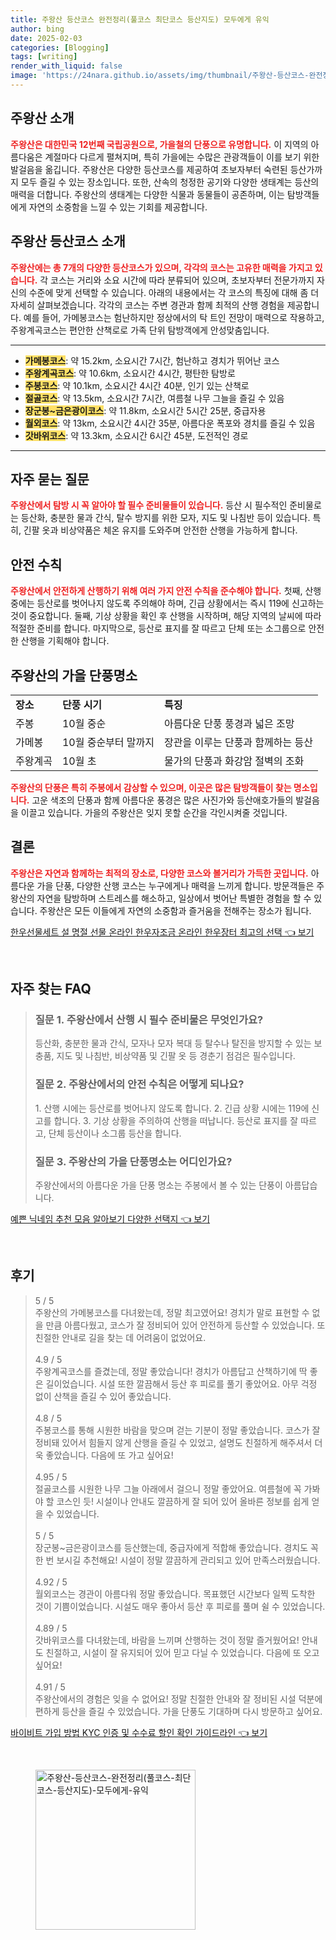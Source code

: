 ```yaml
---
title: 주왕산 등산코스 완전정리(풀코스 최단코스 등산지도) 모두에게 유익
author: bing
date: 2025-02-03
categories: [Blogging]
tags: [writing]
render_with_liquid: false
image: 'https://24nara.github.io/assets/img/thumbnail/주왕산-등산코스-완전정리(풀코스-최단코스-등산지도)-모두에게-유익.webp'
---
```



<h2 id='주왕산_소개'>주왕산 소개</h2>

<p><b><span style="color: #ee2323;">주왕산은 대한민국 12번째 국립공원으로, 가을철의 단풍으로 유명합니다.</span></b> 이 지역의 아름다움은 계절마다 다르게 펼쳐지며, 특히 가을에는 수많은 관광객들이 이를 보기 위한 발걸음을 옮깁니다. 주왕산은 다양한 등산코스를 제공하여 초보자부터 숙련된 등산가까지 모두 즐길 수 있는 장소입니다. 또한, 산속의 청정한 공기와 다양한 생태계는 등산의 매력을 더합니다. 주왕산의 생태계는 다양한 식물과 동물들이 공존하며, 이는 탐방객들에게 자연의 소중함을 느낄 수 있는 기회를 제공합니다.</p>

<h2 id='주왕산_등산코스_소개'>주왕산 등산코스 소개</h2>

<p><b><span style="color: #ee2323;">주왕산에는 총 7개의 다양한 등산코스가 있으며, 각각의 코스는 고유한 매력을 가지고 있습니다.</span></b> 각 코스는 거리와 소요 시간에 따라 분류되어 있으며, 초보자부터 전문가까지 자신의 수준에 맞게 선택할 수 있습니다. 아래의 내용에서는 각 코스의 특징에 대해 좀 더 자세히 살펴보겠습니다. 각각의 코스는 주변 경관과 함께 최적의 산행 경험을 제공합니다. 예를 들어, 가메봉코스는 험난하지만 정상에서의 탁 트인 전망이 매력으로 작용하고, 주왕계곡코스는 편안한 산책로로 가족 단위 탐방객에게 안성맞춤입니다.</p>

<hr />

<ul>
    <li><b><span style="background-color: #ffe066;">가메봉코스</span></b>: 약 15.2km, 소요시간 7시간, 험난하고 경치가 뛰어난 코스</li>
    <li><b><span style="background-color: #ffe066;">주왕계곡코스</span></b>: 약 10.6km, 소요시간 4시간, 평탄한 탐방로</li>
    <li><b><span style="background-color: #ffe066;">주봉코스</span></b>: 약 10.1km, 소요시간 4시간 40분, 인기 있는 산책로</li>
    <li><b><span style="background-color: #ffe066;">절골코스</span></b>: 약 13.5km, 소요시간 7시간, 여름철 나무 그늘을 즐길 수 있음</li>
    <li><b><span style="background-color: #ffe066;">장군봉~금은광이코스</span></b>: 약 11.8km, 소요시간 5시간 25분, 중급자용</li>
    <li><b><span style="background-color: #ffe066;">월외코스</span></b>: 약 13km, 소요시간 4시간 35분, 아름다운 폭포와 경치를 즐길 수 있음</li>
    <li><b><span style="background-color: #ffe066;">갓바위코스</span></b>: 약 13.3km, 소요시간 6시간 45분, 도전적인 경로</li>
</ul>

<hr />

<h2 id='자주_묻는_질문'>자주 묻는 질문</h2>

<p><b><span style="color: #ee2323;">주왕산에서 탐방 시 꼭 알아야 할 필수 준비물들이 있습니다.</span></b> 등산 시 필수적인 준비물로는 등산화, 충분한 물과 간식, 탈수 방지를 위한 모자, 지도 및 나침반 등이 있습니다. 특히, 긴팔 옷과 비상약품은 체온 유지를 도와주며 안전한 산행을 가능하게 합니다.</p>

<h2 id='안전_수칙'>안전 수칙</h2>

<p><b><span style="color: #ee2323;">주왕산에서 안전하게 산행하기 위해 여러 가지 안전 수칙을 준수해야 합니다.</span></b> 첫째, 산행 중에는 등산로를 벗어나지 않도록 주의해야 하며, 긴급 상황에서는 즉시 119에 신고하는 것이 중요합니다. 둘째, 기상 상황을 확인 후 산행을 시작하며, 해당 지역의 날씨에 따라 적절한 준비를 합니다. 마지막으로, 등산로 표지를 잘 따르고 단체 또는 소그룹으로 안전한 산행을 기획해야 합니다.</p>

<h2 id='주왕산의_가을_단풍명소'>주왕산의 가을 단풍명소</h2>

<table>
    <tr>
        <td><b>장소</b></td>
        <td><b>단풍 시기</b></td>
        <td><b>특징</b></td>
    </tr>
    <tr>
        <td>주봉</td>
        <td>10월 중순</td>
        <td>아름다운 단풍 풍경과 넓은 조망</td>
    </tr>
    <tr>
        <td>가메봉</td>
        <td>10월 중순부터 말까지</td>
        <td>장관을 이루는 단풍과 함께하는 등산</td>
    </tr>
    <tr>
        <td>주왕계곡</td>
        <td>10월 초</td>
        <td>물가의 단풍과 화강암 절벽의 조화</td>
    </tr>
</table>

<p><b><span style="color: #ee2323;">주왕산의 단풍은 특히 주봉에서 감상할 수 있으며, 이곳은 많은 탐방객들이 찾는 명소입니다.</span></b> 고운 색조의 단풍과 함께 아름다운 풍경은 많은 사진가와 등산애호가들의 발걸음을 이끌고 있습니다. 가을의 주왕산은 잊지 못할 순간을 각인시켜줄 것입니다.</p>

<h2 id='결론'>결론</h2>

<p><b><span style="color: #ee2323;">주왕산은 자연과 함께하는 최적의 장소로, 다양한 코스와 볼거리가 가득한 곳입니다.</span></b> 아름다운 가을 단풍, 다양한 산행 코스는 누구에게나 매력을 느끼게 합니다. 방문객들은 주왕산의 자연을 탐방하며 스트레스를 해소하고, 일상에서 벗어난 특별한 경험을 할 수 있습니다. 주왕산은 모든 이들에게 자연의 소중함과 즐거움을 전해주는 장소가 됩니다.</p>


<p><a class="click-button" title="한우선물세트 설 명절 선물 온라인 한우자조금 온라인 한우장터 최고의 선택" href="https://24nara.github.io/posts/%ED%95%9C%EC%9A%B0%EC%84%A0%EB%AC%BC%EC%84%B8%ED%8A%B8-%EC%84%A4-%EB%AA%85%EC%A0%88-%EC%84%A0%EB%AC%BC-%EC%98%A8%EB%9D%BC%EC%9D%B8-%ED%95%9C%EC%9A%B0%EC%9E%90%EC%A1%B0%EA%B8%88-%EC%98%A8%EB%9D%BC%EC%9D%B8-%ED%95%9C%EC%9A%B0%EC%9E%A5%ED%84%B0-%EC%B5%9C%EA%B3%A0%EC%9D%98-%EC%84%A0%ED%83%9D/" rel="dofollow">한우선물세트 설 명절 선물 온라인 한우자조금 온라인 한우장터 최고의 선택 👈 보기</a></p><br>
<h2 id='자주_찾는_FAQ'>자주 찾는 FAQ</h2>
<div itemscope="" itemtype="https://schema.org/FAQPage"> 
<blockquote> 
<div itemscope="" itemprop="mainEntity" itemtype="https://schema.org/Question"> 
<h3 itemprop="name">질문 1. 주왕산에서 산행 시 필수 준비물은 무엇인가요?</h3> 
<div itemscope="" itemprop="acceptedAnswer" itemtype="https://schema.org/Answer"> 
<span itemprop="text"> 
<p>등산화, 충분한 물과 간식, 모자나 모자 복대 등 탈수나 탈진을 방지할 수 있는 보충품, 지도 및 나침반, 비상약품 및 긴팔 옷 등 경춘기 점검은 필수입니다.</p> 
</span> 
</div> 
</div> 

<div itemscope="" itemprop="mainEntity" itemtype="https://schema.org/Question"> 
<h3 itemprop="name">질문 2. 주왕산에서의 안전 수칙은 어떻게 되나요?</h3> 
<div itemscope="" itemprop="acceptedAnswer" itemtype="https://schema.org/Answer"> 
<span itemprop="text"> 
<p>1. 산행 시에는 등산로를 벗어나지 않도록 합니다. 2. 긴급 상황 시에는 119에 신고를 합니다. 3. 기상 상황을 주의하여 산행을 떠납니다. 등산로 표지를 잘 따르고, 단체 등산이나 소그룹 등산을 합니다.</p> 
</span> 
</div> 
</div> 

<div itemscope="" itemprop="mainEntity" itemtype="https://schema.org/Question"> 
<h3 itemprop="name">질문 3. 주왕산의 가을 단풍명소는 어디인가요?</h3> 
<div itemscope="" itemprop="acceptedAnswer" itemtype="https://schema.org/Answer"> 
<span itemprop="text"> 
<p>주왕산에서의 아름다운 가을 단풍 명소는 주봉에서 볼 수 있는 단풍이 아름답습니다.</p> 
</span> 
</div> 
</div> 
</blockquote> 
</div>
<p><a class="click-button" title="예쁜 닉네임 추천 모음 알아보기 다양한 선택지" href="https://24nara.github.io/posts/%EC%98%88%EC%81%9C-%EB%8B%89%EB%84%A4%EC%9E%84-%EC%B6%94%EC%B2%9C-%EB%AA%A8%EC%9D%8C-%EC%95%8C%EC%95%84%EB%B3%B4%EA%B8%B0-%EB%8B%A4%EC%96%91%ED%95%9C-%EC%84%A0%ED%83%9D%EC%A7%80/" rel="dofollow">예쁜 닉네임 추천 모음 알아보기 다양한 선택지 👈 보기</a></p><br>
<h2 id='후기'>후기</h2>
<div itemscope itemtype="https://schema.org/Product">
  <blockquote>
  <div itemprop="review" itemscope itemtype="https://schema.org/Review">
      <div itemprop="reviewRating" itemscope itemtype="https://schema.org/Rating"> <span itemprop="ratingValue">5</span> / <span itemprop="bestRating">5</span> </div>
      <span itemprop="reviewBody">주왕산의 가메봉코스를 다녀왔는데, 정말 최고였어요! 경치가 말로 표현할 수 없을 만큼 아름다웠고, 코스가 잘 정비되어 있어 안전하게 등산할 수 있었습니다. 또 친절한 안내로 길을 찾는 데 어려움이 없었어요.</span>
  </div>
  <br>
  <div itemprop="review" itemscope itemtype="https://schema.org/Review">
      <div itemprop="reviewRating" itemscope itemtype="https://schema.org/Rating"> <span itemprop="ratingValue">4.9</span> / <span itemprop="bestRating">5</span> </div>
      <span itemprop="reviewBody">주왕계곡코스를 즐겼는데, 정말 좋았습니다! 경치가 아름답고 산책하기에 딱 좋은 길이었습니다. 시설 또한 깔끔해서 등산 후 피로를 풀기 좋았어요. 아무 걱정 없이 산책을 즐길 수 있어 좋았습니다.</span>
  </div>
  <br>
  <div itemprop="review" itemscope itemtype="https://schema.org/Review">
      <div itemprop="reviewRating" itemscope itemtype="https://schema.org/Rating"> <span itemprop="ratingValue">4.8</span> / <span itemprop="bestRating">5</span> </div>
      <span itemprop="reviewBody">주봉코스를 통해 시원한 바람을 맞으며 걷는 기분이 정말 좋았습니다. 코스가 잘 정비돼 있어서 힘들지 않게 산행을 즐길 수 있었고, 설명도 친절하게 해주셔서 더욱 좋았습니다. 다음에 또 가고 싶어요!</span>
  </div>
  <br>
  <div itemprop="review" itemscope itemtype="https://schema.org/Review">
      <div itemprop="reviewRating" itemscope itemtype="https://schema.org/Rating"> <span itemprop="ratingValue">4.95</span> / <span itemprop="bestRating">5</span> </div>
      <span itemprop="reviewBody">절골코스를 시원한 나무 그늘 아래에서 걸으니 정말 좋았어요. 여름철에 꼭 가봐야 할 코스인 듯! 시설이나 안내도 깔끔하게 잘 되어 있어 올바른 정보를 쉽게 얻을 수 있었습니다.</span>
  </div>
  <br>
  <div itemprop="review" itemscope itemtype="https://schema.org/Review">
      <div itemprop="reviewRating" itemscope itemtype="https://schema.org/Rating"> <span itemprop="ratingValue">5</span> / <span itemprop="bestRating">5</span> </div>
      <span itemprop="reviewBody">장군봉~금은광이코스를 등산했는데, 중급자에게 적합해 좋았습니다. 경치도 꼭 한 번 보시길 추천해요! 시설이 정말 깔끔하게 관리되고 있어 만족스러웠습니다.</span>
  </div>
  <br>
  <div itemprop="review" itemscope itemtype="https://schema.org/Review">
      <div itemprop="reviewRating" itemscope itemtype="https://schema.org/Rating"> <span itemprop="ratingValue">4.92</span> / <span itemprop="bestRating">5</span> </div>
      <span itemprop="reviewBody">월외코스는 경관이 아름다워 정말 좋았습니다. 목표했던 시간보다 일찍 도착한 것이 기쁨이었습니다. 시설도 매우 좋아서 등산 후 피로를 풀며 쉴 수 있었습니다.</span>
  </div>
  <br>
  <div itemprop="review" itemscope itemtype="https://schema.org/Review">
      <div itemprop="reviewRating" itemscope itemtype="https://schema.org/Rating"> <span itemprop="ratingValue">4.89</span> / <span itemprop="bestRating">5</span> </div>
      <span itemprop="reviewBody">갓바위코스를 다녀왔는데, 바람을 느끼며 산행하는 것이 정말 즐거웠어요! 안내도 친절하고, 시설이 잘 유지되어 있어 믿고 다닐 수 있었습니다. 다음에 또 오고 싶어요!</span>
  </div>
  <br>
  <div itemprop="review" itemscope itemtype="https://schema.org/Review">
      <div itemprop="reviewRating" itemscope itemtype="https://schema.org/Rating"> <span itemprop="ratingValue">4.91</span> / <span itemprop="bestRating">5</span> </div>
      <span itemprop="reviewBody">주왕산에서의 경험은 잊을 수 없어요! 정말 친절한 안내와 잘 정비된 시설 덕분에 편하게 등산을 즐길 수 있었습니다. 가을 단풍도 기대하며 다시 방문하고 싶어요.</span>
  </div>
  </blockquote>
</div>
<p><a class="click-button" title="바이비트 가입 방법 KYC 인증 및 수수료 할인 확인 가이드라인" href="https://24nara.github.io/posts/%EB%B0%94%EC%9D%B4%EB%B9%84%ED%8A%B8-%EA%B0%80%EC%9E%85-%EB%B0%A9%EB%B2%95-KYC-%EC%9D%B8%EC%A6%9D-%EB%B0%8F-%EC%88%98%EC%88%98%EB%A3%8C-%ED%95%A0%EC%9D%B8-%ED%99%95%EC%9D%B8-%EA%B0%80%EC%9D%B4%EB%93%9C%EB%9D%BC%EC%9D%B8/" rel="dofollow">바이비트 가입 방법 KYC 인증 및 수수료 할인 확인 가이드라인 👈 보기</a></p><br>
<figure class="image"><img src="https://24nara.github.io/assets/img/thumbnail/주왕산-등산코스-완전정리(풀코스-최단코스-등산지도)-모두에게-유익.webp" alt="주왕산-등산코스-완전정리(풀코스-최단코스-등산지도)-모두에게-유익" width="256" height="256"></figure>